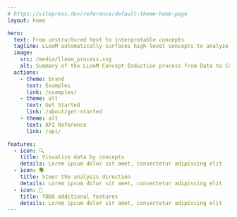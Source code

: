 ```yaml
---
# https://vitepress.dev/reference/default-theme-home-page
layout: home

hero:
  text: From unstructured text to interpretable concepts
  tagline: LLooM automatically surfaces high-level concepts to analyze unstructured text
  image:
    src: /media/lloom_process.svg
    alt: Summary of the LLooM Concept Induction process from Data to Concepts to an interactive LLooM Workbench visualization
  actions:
    - theme: brand
      text: Examples
      link: /examples/
    - theme: alt
      text: Get Started
      link: /about/get-started
    - theme: alt
      text: API Reference
      link: /api/

features:
  - icon: 🔍
    title: Visualize data by concepts
    details: Lorem ipsum dolor sit amet, consectetur adipiscing elit
  - icon: 🗣️
    title: Steer the analysis direction
    details: Lorem ipsum dolor sit amet, consectetur adipiscing elit
  - icon: 🔁
    title: TODO additional features
    details: Lorem ipsum dolor sit amet, consectetur adipiscing elit
---
```


